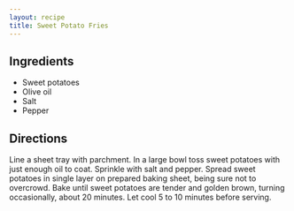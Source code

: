 ```yaml
---
layout: recipe
title: Sweet Potato Fries
---
```


## Ingredients

* Sweet potatoes
* Olive oil
* Salt
* Pepper

## Directions

Line a sheet tray with parchment. In a large bowl toss sweet potatoes
with just enough oil to coat. Sprinkle with salt and pepper. Spread
sweet potatoes in single layer on prepared baking sheet, being sure not
to overcrowd. Bake until sweet potatoes are tender and golden brown,
turning occasionally, about 20 minutes. Let cool 5 to 10 minutes before
serving.
